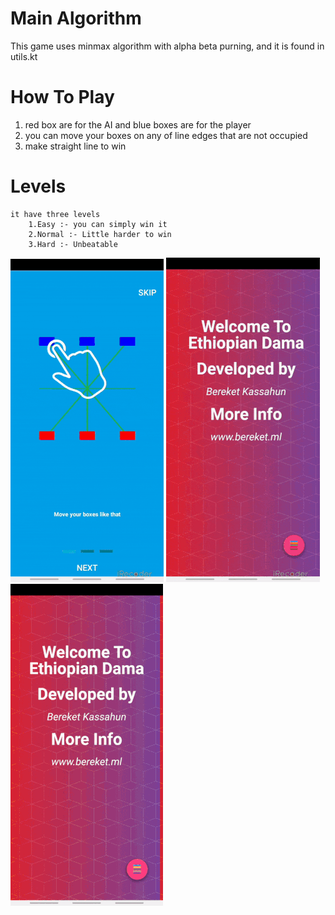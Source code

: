 # **Main Algorithm**
This game uses minmax algorithm with alpha beta purning, and it is found in utils.kt


# **How To Play**
1. red box are for the AI and blue boxes are for the player
2. you can move your boxes on any of line edges that are not occupied
3. make straight line to win

# **Levels**
	it have three levels 
		1.Easy :- you can simply win it
		2.Normal :- Little harder to win
		3.Hard :- Unbeatable
	

![Help](help.gif)  ![HOW TO PLAY](how_to_play.gif)  ![CHANGE LANGUGAGE](change_language.gif)
